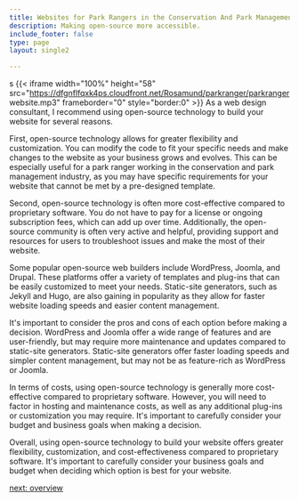 ```yaml
---
title: Websites for Park Rangers in the Conservation And Park Management  Industry
description: Making open-source more accessible.
include_footer: false
type: page
layout: single2

---
```


s
{{< iframe width="100%" height="58" src="https://dfgnflfqxk4ps.cloudfront.net/Rosamund/parkranger/parkranger website.mp3" frameborder="0" style="border:0" >}}
As a web design consultant, I recommend using open-source technology to build your website for several reasons.

First, open-source technology allows for greater flexibility and customization. You can modify the code to fit your specific needs and make changes to the website as your business grows and evolves. This can be especially useful for a park ranger working in the conservation and park management industry, as you may have specific requirements for your website that cannot be met by a pre-designed template.

Second, open-source technology is often more cost-effective compared to proprietary software. You do not have to pay for a license or ongoing subscription fees, which can add up over time. Additionally, the open-source community is often very active and helpful, providing support and resources for users to troubleshoot issues and make the most of their website.

Some popular open-source web builders include WordPress, Joomla, and Drupal. These platforms offer a variety of templates and plug-ins that can be easily customized to meet your needs. Static-site generators, such as Jekyll and Hugo, are also gaining in popularity as they allow for faster website loading speeds and easier content management.

It's important to consider the pros and cons of each option before making a decision. WordPress and Joomla offer a wide range of features and are user-friendly, but may require more maintenance and updates compared to static-site generators. Static-site generators offer faster loading speeds and simpler content management, but may not be as feature-rich as WordPress or Joomla.

In terms of costs, using open-source technology is generally more cost-effective compared to proprietary software. However, you will need to factor in hosting and maintenance costs, as well as any additional plug-ins or customization you may require. It's important to carefully consider your budget and business goals when making a decision.

Overall, using open-source technology to build your website offers greater flexibility, customization, and cost-effectiveness compared to proprietary software. It's important to carefully consider your business goals and budget when deciding which option is best for your website.



<a href="https://workdojos.com/parkranger/overview">next: overview</a>


